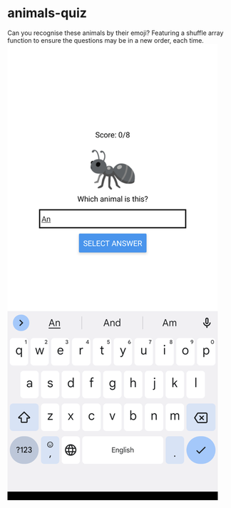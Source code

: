 # animals-quiz
Can you recognise these animals by their emoji? Featuring a shuffle array function to ensure the questions may be in a new order, each time.
![Alt text](Screenshot_20211119-031919.png "Screenshot")
